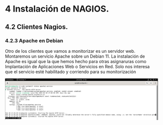 # 4 Instalación de NAGIOS.
## 4.2 Clientes Nagios.
### 4.2.3 Apache en Debian

Otro de los clientes que vamos a monitorizar es un servidor web. Montaremos un servicio Apache sobre un Debian 11. La instalación de Apache es igual que la que hemos hecho para otras asignaruras como Implantación de Aplicaciones Web o Servicios en Red. Solo nos interesa que el servicio esté habilitado y corriendo para su monitorización

![ApacheRunning](-/../Capturas/ApacheRunning.png)